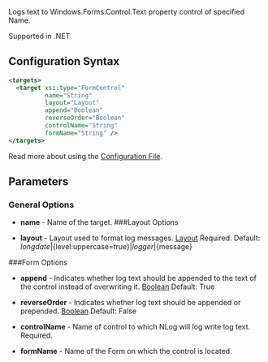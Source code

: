 Logs text to Windows.Forms.Control.Text property control of specified Name. 

Supported in .NET

## Configuration Syntax
```xml
<targets>
  <target xsi:type="FormControl"
          name="String"
          layout="Layout"
          append="Boolean"
          reverseOrder="Boolean"
          controlName="String"
          formName="String" />
</targets>
```
Read more about using the [Configuration File](Configuration-file).

## Parameters
### General Options
* **name** - Name of the target.
###Layout Options

* **layout** - Layout used to format log messages. [Layout](Data-types) Required. Default: ${longdate}|${level:uppercase=true}|${logger}|${message}

###Form Options
* **append** - Indicates whether log text should be appended to the text of the control instead of overwriting it. [Boolean](Data-types) Default: True

* **reverseOrder** - Indicates whether log text should be appended or prepended. [Boolean](Data-types) Default: False

* **controlName** - Name of control to which NLog will log write log text. Required.

* **formName** - Name of the Form on which the control is located.